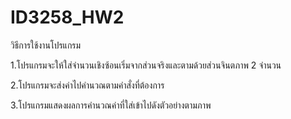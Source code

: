 ID3258_HW2
==========
วิธีการใช้งานโปรแกรม

1.โปรแกรมจะให้ใส่จำนวนเชิงซ้อนเริ่มจากส่วนจริงและตามด้วยส่วนจินตภาพ 2 จำนวน

2.โปรแกรมจะส่งค่าไปคำนวณตามคำสั่งที่ต้องการ

3.โปรแกรมแสดงผลการคำนวณค่าที่ใส่เข้าไปดังตัวอย่างตามภาพ

